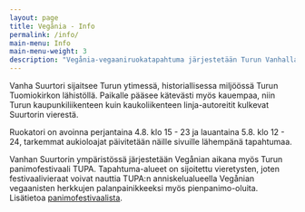 ```yaml
---
layout: page
title: Vegånia - Info
permalink: /info/
main-menu: Info
main-menu-weight: 3
description: "Vegånia-vegaaniruokatapahtuma järjestetään Turun Vanhalla Suurtorilla. Tapahtuma on kaikille avoin ja maksuton."
---
```


Vanha Suurtori sijaitsee Turun ytimessä, historiallisessa miljöössä Turun
Tuomiokirkon lähistöllä. Paikalle pääsee kätevästi myös kauempaa, niin Turun
kaupunkiliikenteen kuin kaukoliikenteen linja-autoreitit kulkevat Suurtorin vierestä.

Ruokatori on avoinna perjantaina 4.8. klo <time datetime="2017-08-04T15:00+03:00">15 - <time datetime="2017-08-04T23:00+03:00">23</time> ja lauantaina 5.8. klo <time datetime="2017-08-05T12:00+03:00">12 - <time datetime="2017-08-05T24:00+03:00">24</time>, tarkemmat aukioloajat päivitetään näille sivuille lähempänä tapahtumaa.

Vanhan Suurtorin ympäristössä järjestetään Vegånian aikana myös Turun panimofestivaali TUPA. Tapahtuma-alueet on sijoitettu vieretysten, joten festivaalivieraat voivat nauttia TUPA:n anniskelualueella Vegånian vegaanisten herkkujen palanpainikkeeksi myös pienpanimo-oluita. Lisätietoa [panimofestivaalista](https://www.facebook.com/kuninkaantienpanimo/).
